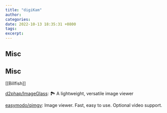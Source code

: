```yaml
---
title: "digiKam"
author: 
categories: 
date: 2022-10-13 18:35:31 +0800
tags: 
excerpt: 
---
```











## Misc







## Misc


[[Billfish]]


[d2phap/ImageGlass](https://github.com/d2phap/ImageGlass): 🏞 A lightweight, versatile image viewer

[easymodo/qimgv](https://github.com/easymodo/qimgv): Image viewer. Fast, easy to use. Optional video support.





